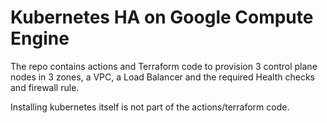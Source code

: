 # Kubernetes HA on Google Compute Engine
The repo contains actions and Terraform code to provision 3 control plane nodes in 3 zones, a VPC, a Load Balancer and the required Health checks and firewall rule.

Installing kubernetes itself is not part of the actions/terraform code.
